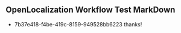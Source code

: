 ## OpenLocalization Workflow Test MarkDown
* 7b37e418-f4be-419c-8159-949528bb6223 thanks!

<!--HONumber=Aug16_HO4-->


